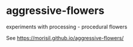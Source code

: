# aggressive-flowers
experiments with processing - procedural flowers

See https://morisil.github.io/aggressive-flowers/
